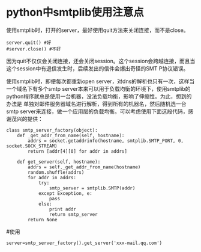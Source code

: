 # python中smtplib使用注意点

使用smtplib时，打开的server，最好使用quit方法来关闭连接，而不是close。

    
    
    server.quit() #好
    #server.close() #不好

因为quit不仅仅会关闭连接，还会关闭session。这个session会跨越连接，而且当这个session中有退信发生时，后续发出的信件会爆出奇怪的SMT
P协议错误。

使用smtplib时，即便每次都重新open server，对dns的解析也只有一次，这样当一个域名下有多个smtp
server本来可以用于负载均衡的环境下，使用smtplib的python程序就总是使用一台机器，没法负载均衡，影响了伸缩性。为此，想到的办法是
单独对邮件服务器域名进行解析，得到所有的机器名，然后随机选一台smtp
server来连接，做一个应用层的负载均衡。可以考虑使用下面这段代码，感谢茂兴的提供：

    
    
    class smtp_server_factory(object):
        def _get_addr_from_name(self, hostname):
            addrs = socket.getaddrinfo(hostname, smtplib.SMTP_PORT, 0, socket.SOCK_STREAM)
            return [addr[4][0] for addr in addrs]
     
        def get_server(self, hostname):
            addrs = self._get_addr_from_name(hostname)
            random.shuffle(addrs)
            for addr in addrs:
                try:
                    smtp_server = smtplib.SMTP(addr)
                except Exception, e:
                    pass
                else:
                    print addr
                    return smtp_server
            return None

#使用

    
    
    server=smtp_server_factory().get_server('xxx-mail.qq.com')

  

